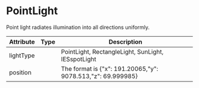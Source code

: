 # PointLight
Point light radiates illumination into all directions uniformly.

|Attribute|Type|Description|
|---|---|---|
|lightType||PointLight, RectangleLight, SunLight, IESspotLight|
|position||The format is {"x": 191.20065,"y": 9078.513,"z": 69.999985}|
